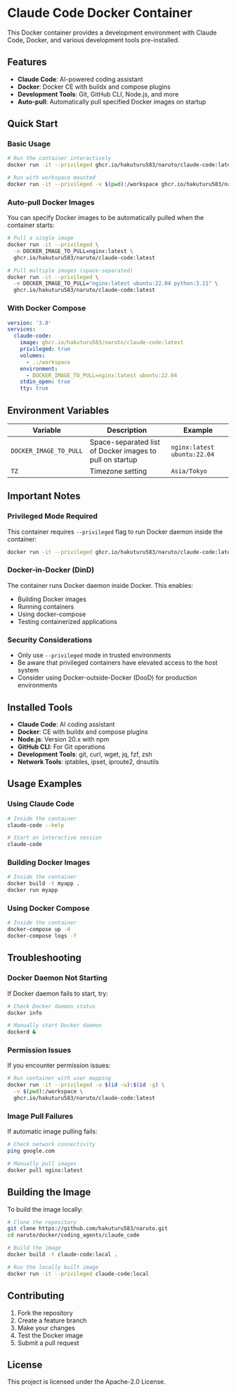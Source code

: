 # Claude Code Docker Container

This Docker container provides a development environment with Claude Code, Docker, and various development tools pre-installed.

## Features

- **Claude Code**: AI-powered coding assistant
- **Docker**: Docker CE with buildx and compose plugins
- **Development Tools**: Git, GitHub CLI, Node.js, and more
- **Auto-pull**: Automatically pull specified Docker images on startup

## Quick Start

### Basic Usage

```bash
# Run the container interactively
docker run -it --privileged ghcr.io/hakuturu583/naruto/claude-code:latest

# Run with workspace mounted
docker run -it --privileged -v $(pwd):/workspace ghcr.io/hakuturu583/naruto/claude-code:latest
```

### Auto-pull Docker Images

You can specify Docker images to be automatically pulled when the container starts:

```bash
# Pull a single image
docker run -it --privileged \
  -e DOCKER_IMAGE_TO_PULL=nginx:latest \
  ghcr.io/hakuturu583/naruto/claude-code:latest

# Pull multiple images (space-separated)
docker run -it --privileged \
  -e DOCKER_IMAGE_TO_PULL="nginx:latest ubuntu:22.04 python:3.11" \
  ghcr.io/hakuturu583/naruto/claude-code:latest
```

### With Docker Compose

```yaml
version: '3.8'
services:
  claude-code:
    image: ghcr.io/hakuturu583/naruto/claude-code:latest
    privileged: true
    volumes:
      - .:/workspace
    environment:
      - DOCKER_IMAGE_TO_PULL=nginx:latest ubuntu:22.04
    stdin_open: true
    tty: true
```

## Environment Variables

| Variable | Description | Example |
|----------|-------------|---------|
| `DOCKER_IMAGE_TO_PULL` | Space-separated list of Docker images to pull on startup | `nginx:latest ubuntu:22.04` |
| `TZ` | Timezone setting | `Asia/Tokyo` |

## Important Notes

### Privileged Mode Required

This container requires `--privileged` flag to run Docker daemon inside the container:

```bash
docker run -it --privileged ghcr.io/hakuturu583/naruto/claude-code:latest
```

### Docker-in-Docker (DinD)

The container runs Docker daemon inside Docker. This enables:
- Building Docker images
- Running containers
- Using docker-compose
- Testing containerized applications

### Security Considerations

- Only use `--privileged` mode in trusted environments
- Be aware that privileged containers have elevated access to the host system
- Consider using Docker-outside-Docker (DooD) for production environments

## Installed Tools

- **Claude Code**: AI coding assistant
- **Docker**: CE with buildx and compose plugins
- **Node.js**: Version 20.x with npm
- **GitHub CLI**: For Git operations
- **Development Tools**: git, curl, wget, jq, fzf, zsh
- **Network Tools**: iptables, ipset, iproute2, dnsutils

## Usage Examples

### Using Claude Code

```bash
# Inside the container
claude-code --help

# Start an interactive session
claude-code
```

### Building Docker Images

```bash
# Inside the container
docker build -t myapp .
docker run myapp
```

### Using Docker Compose

```bash
# Inside the container
docker-compose up -d
docker-compose logs -f
```

## Troubleshooting

### Docker Daemon Not Starting

If Docker daemon fails to start, try:

```bash
# Check Docker daemon status
docker info

# Manually start Docker daemon
dockerd &
```

### Permission Issues

If you encounter permission issues:

```bash
# Run container with user mapping
docker run -it --privileged -u $(id -u):$(id -g) \
  -v $(pwd):/workspace \
  ghcr.io/hakuturu583/naruto/claude-code:latest
```

### Image Pull Failures

If automatic image pulling fails:

```bash
# Check network connectivity
ping google.com

# Manually pull images
docker pull nginx:latest
```

## Building the Image

To build the image locally:

```bash
# Clone the repository
git clone https://github.com/hakuturu583/naruto.git
cd naruto/docker/coding_agents/claude_code

# Build the image
docker build -t claude-code:local .

# Run the locally built image
docker run -it --privileged claude-code:local
```

## Contributing

1. Fork the repository
2. Create a feature branch
3. Make your changes
4. Test the Docker image
5. Submit a pull request

## License

This project is licensed under the Apache-2.0 License.
